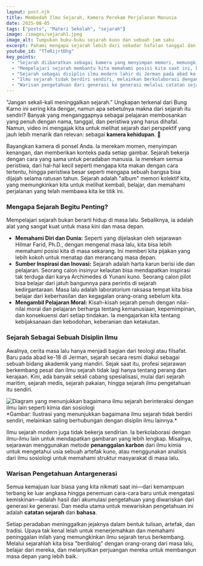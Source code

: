 ```yaml
---
layout: post.njk
title: Membedah Ilmu Sejarah, Kamera Perekam Perjalanan Manusia
date: 2025-08-05
tags: ["posts", "Materi Sekolah", "sejarah"]
image: /images/sejarah1.jpeg
image_alt: Tumpukan buku-buku sejarah kuno dan sebuah jam saku
excerpt: Pahami mengapa sejarah lebih dari sekadar hafalan tanggal dan nama. Ia adalah kamera yang merekam memori kolektif kita, sebuah lensa untuk memahami masa kini, dan kompas untuk menavigasi masa depan.
youtube_id: "TTeRijrtDhg"
key_points:
  - "Sejarah diibaratkan sebagai kamera yang menyimpan memori, memungkinkan kita memahami asal-usul segala sesuatu."
  - "Mempelajari sejarah membantu kita memahami posisi kita saat ini, belajar dari kesalahan masa lalu, dan menginspirasi inovasi."
  - "Sejarah sebagai disiplin ilmu modern lahir di Jerman pada abad ke-18 dan kini memiliki banyak cabang spesialisasi."
  - "Ilmu sejarah tidak berdiri sendiri, melainkan berkolaborasi dengan ilmu lain seperti kimia (untuk penanggalan karbon) dan sosiologi."
  - "Warisan pengetahuan dari generasi ke generasi melalui catatan sejarah dan bahasa adalah kunci kemajuan peradaban."
---
```


"Jangan sekali-kali meninggalkan sejarah." Ungkapan terkenal dari Bung Karno ini sering kita dengar, namun apa sebetulnya makna dari sejarah itu sendiri? Banyak yang menganggapnya sebagai pelajaran membosankan yang penuh dengan nama, tanggal, dan peristiwa yang harus dihafal. Namun, video ini mengajak kita untuk melihat sejarah dari perspektif yang jauh lebih menarik dan relevan: sebagai **kamera kehidupan**. 📸

Bayangkan kamera di ponsel Anda. Ia merekam momen, menyimpan kenangan, dan memberikan konteks pada setiap gambar. Sejarah bekerja dengan cara yang sama untuk peradaban manusia. Ia merekam semua peristiwa, dari hal-hal kecil seperti mengapa kita makan dengan cara tertentu, hingga peristiwa besar seperti mengapa sebuah bangsa bisa dijajah selama ratusan tahun. Sejarah adalah "album" memori kolektif kita, yang memungkinkan kita untuk melihat kembali, belajar, dan memahami perjalanan yang telah membawa kita ke titik ini.

### Mengapa Sejarah Begitu Penting?

Mempelajari sejarah bukan berarti hidup di masa lalu. Sebaliknya, ia adalah alat yang sangat kuat untuk masa kini dan masa depan.
* **Memahami Diri dan Dunia:** Seperti yang dijelaskan oleh sejarawan Hilmar Farid, Ph.D., dengan mengenal masa lalu, kita bisa lebih memahami posisi kita di masa sekarang. Ini memberi kita pijakan yang lebih kokoh untuk menatap dan merancang masa depan.
* **Sumber Inspirasi dan Inovasi:** Sejarah adalah harta karun berisi ide dan pelajaran. Seorang calon insinyur kelautan bisa mendapatkan inspirasi tak terduga dari karya Archimedes di Yunani kuno. Seorang calon pilot bisa belajar dari jatuh bangunnya para perintis di sejarah kedirgantaraan. Masa lalu adalah laboratorium raksasa tempat kita bisa belajar dari keberhasilan dan kegagalan orang-orang sebelum kita.
* **Mengambil Pelajaran Moral:** Kisah-kisah sejarah penuh dengan nilai-nilai moral dan pelajaran berharga tentang kemanusiaan, kepemimpinan, dan konsekuensi dari setiap tindakan. Ia mengajarkan kita tentang kebijaksanaan dan kebodohan, keberanian dan ketakutan.

### Sejarah Sebagai Sebuah Disiplin Ilmu

Awalnya, cerita masa lalu hanya menjadi bagian dari teologi atau filsafat. Baru pada abad ke-18 di Jerman, sejarah secara resmi diakui sebagai sebuah bidang akademik yang mandiri. Sejak saat itu, profesi sejarawan berkembang pesat dan ilmu sejarah tidak lagi hanya tentang perang dan kerajaan. Kini, ada banyak sekali cabang spesialisasi, mulai dari sejarah maritim, sejarah medis, sejarah pakaian, hingga sejarah ilmu pengetahuan itu sendiri.

<img title="Kolaborasi Ilmu Sejarah" alt="Diagram yang menunjukkan bagaimana ilmu sejarah berinteraksi dengan ilmu lain seperti kimia dan sosiologi" src="/images/sejarah2.jpeg">
*Gambar: Ilustrasi yang menunjukkan bagaimana ilmu sejarah tidak berdiri sendiri, melainkan saling berhubungan dengan disiplin ilmu lainnya.*

Ilmu sejarah modern juga tidak bekerja sendirian. Ia berkolaborasi dengan ilmu-ilmu lain untuk mendapatkan gambaran yang lebih lengkap. Misalnya, sejarawan menggunakan metode **penanggalan karbon** dari ilmu kimia untuk mengetahui usia sebuah artefak kuno, atau menggunakan analisis dari ilmu sosiologi untuk memahami struktur masyarakat di masa lalu.

### Warisan Pengetahuan Antargenerasi

Semua kemajuan luar biasa yang kita nikmati saat ini—dari kemampuan terbang ke luar angkasa hingga penemuan cara-cara baru untuk mengatasi kemiskinan—adalah hasil dari akumulasi pengetahuan yang diwariskan dari generasi ke generasi. Dan media utama untuk mewariskan pengetahuan ini adalah **catatan sejarah** dan **bahasa**.

Setiap peradaban meninggalkan jejaknya dalam bentuk tulisan, artefak, dan tradisi. Upaya tak kenal lelah untuk menerjemahkan dan memahami peninggalan inilah yang memungkinkan ilmu sejarah terus berkembang. Melalui sejarahlah kita bisa "berdialog" dengan orang-orang dari masa lalu, belajar dari mereka, dan melanjutkan perjuangan mereka untuk membangun masa depan yang lebih baik.